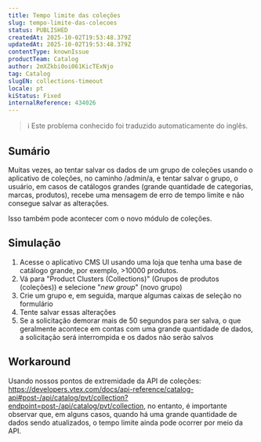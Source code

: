 ```yaml
---
title: Tempo limite das coleções
slug: tempo-limite-das-colecoes
status: PUBLISHED
createdAt: 2025-10-02T19:53:48.379Z
updatedAt: 2025-10-02T19:53:48.379Z
contentType: knownIssue
productTeam: Catalog
author: 2mXZkbi0oi061KicTExNjo
tag: Catalog
slugEN: collections-timeout
locale: pt
kiStatus: Fixed
internalReference: 434026
---
```


>ℹ️ Este problema conhecido foi traduzido automaticamente do inglês.

## Sumário


Muitas vezes, ao tentar salvar os dados de um grupo de coleções usando o aplicativo de coleções, no caminho /admin/a, e tentar salvar o grupo, o usuário, em casos de catálogos grandes (grande quantidade de categorias, marcas, produtos), recebe uma mensagem de erro de tempo limite e não consegue salvar as alterações.

Isso também pode acontecer com o novo módulo de coleções.
## Simulação


1) Acesse o aplicativo CMS UI usando uma loja que tenha uma base de catálogo grande, por exemplo, >10000 produtos.
2) Vá para "Product Clusters (Collections)" (Grupos de produtos (coleções)) e selecione "_new group_" (novo grupo)
3) Crie um grupo e, em seguida, marque algumas caixas de seleção no formulário
4) Tente salvar essas alterações
5) Se a solicitação demorar mais de 50 segundos para ser salva, o que geralmente acontece em contas com uma grande quantidade de dados, a solicitação será interrompida e os dados não serão salvos
## Workaround


Usando nossos pontos de extremidade da API de coleções: https://developers.vtex.com/docs/api-reference/catalog-api#post-/api/catalog/pvt/collection?endpoint=post-/api/catalog/pvt/collection, no entanto, é importante observar que, em alguns casos, quando há uma grande quantidade de dados sendo atualizados, o tempo limite ainda pode ocorrer por meio da API.


